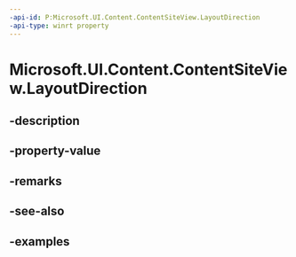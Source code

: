 ```yaml
---
-api-id: P:Microsoft.UI.Content.ContentSiteView.LayoutDirection
-api-type: winrt property
---
```


# Microsoft.UI.Content.ContentSiteView.LayoutDirection

<!--
public Microsoft.UI.Content.ContentLayoutDirection LayoutDirection { get; }
-->


## -description

## -property-value

## -remarks

## -see-also

## -examples


